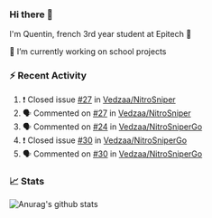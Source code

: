 ### Hi there 👋

I'm Quentin, french 3rd year student at Epitech :raised_hands: 

🔭 I’m currently working on school projects

### :zap: Recent Activity

<!--START_SECTION:activity-->
1. ❗️ Closed issue [#27](https://github.com/Vedzaa/NitroSniper/issues/27) in [Vedzaa/NitroSniper](https://github.com/Vedzaa/NitroSniper)
2. 🗣 Commented on [#27](https://github.com/Vedzaa/NitroSniper/issues/27) in [Vedzaa/NitroSniper](https://github.com/Vedzaa/NitroSniper)
3. 🗣 Commented on [#24](https://github.com/Vedzaa/NitroSniperGo/issues/24) in [Vedzaa/NitroSniperGo](https://github.com/Vedzaa/NitroSniperGo)
4. ❗️ Closed issue [#30](https://github.com/Vedzaa/NitroSniperGo/issues/30) in [Vedzaa/NitroSniperGo](https://github.com/Vedzaa/NitroSniperGo)
5. 🗣 Commented on [#30](https://github.com/Vedzaa/NitroSniperGo/issues/30) in [Vedzaa/NitroSniperGo](https://github.com/Vedzaa/NitroSniperGo)
<!--END_SECTION:activity-->


### 📈 Stats

![Anurag's github stats](https://github-readme-stats.vercel.app/api?username=vedzaa&show_icons=false&theme=dark)
